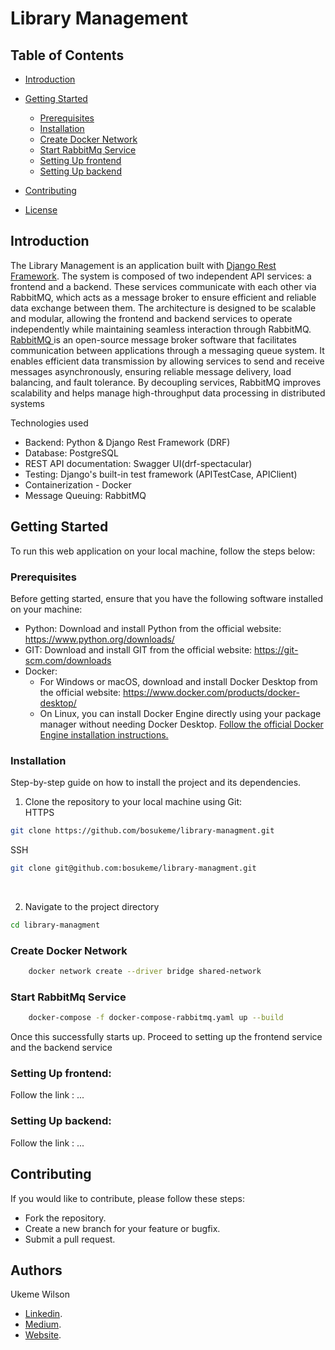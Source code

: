 # Library Management

## Table of Contents

- [Introduction](#introduction)
- [Getting Started](#getting-started)
  - [Prerequisites](#prerequisites)
  - [Installation](#installation)
  - [Create Docker Network](#create-docker-network)
  - [Start RabbitMq Service](#start-rabbitmq-service)
  - [Setting Up frontend](#setting-up-frontend)
  - [Setting Up backend](#setting-up-backend)
  
- [Contributing](#contributing)
- [License](#license)


## Introduction
 The Library Management is an application built with <a href="https://www.django-rest-framework.org/">Django Rest Framework</a>. The system is composed of two independent API services: a frontend and a backend. These services communicate with each other via RabbitMQ, which acts as a message broker to ensure efficient and reliable data exchange between them.
 The architecture is designed to be scalable and modular, allowing the frontend and backend services to operate independently while maintaining seamless interaction through RabbitMQ.
    <br/>
 <a href="https://www.rabbitmq.com/">RabbitMQ </a> is an open-source message broker software that facilitates communication between applications through a messaging queue system. It enables efficient data transmission by allowing services to send and receive messages asynchronously, ensuring reliable message delivery, load balancing, and fault tolerance. By decoupling services, RabbitMQ improves scalability and helps manage high-throughput data processing in distributed systems


Technologies used

- Backend: Python & Django Rest Framework (DRF)
- Database: PostgreSQL
- REST API documentation: Swagger UI(drf-spectacular)
- Testing: Django's built-in test framework (APITestCase, APIClient)
- Containerization - Docker
- Message Queuing: RabbitMQ

## Getting Started

To run this web application on your local machine, follow the steps below:

### Prerequisites

Before getting started, ensure that you have the following software installed on your machine:

- Python: Download and install Python from the official website: https://www.python.org/downloads/
- GIT: Download and install GIT from the official website: https://git-scm.com/downloads
- Docker: 
  - For Windows or macOS, download and install Docker Desktop from the official website: https://www.docker.com/products/docker-desktop/
  - On Linux, you can install Docker Engine directly using your package manager without needing Docker Desktop. [Follow the official Docker Engine installation instructions.](https://docs.docker.com/engine/install/)


### Installation

Step-by-step guide on how to install the project and its dependencies.

1. Clone the repository to your local machine using Git: <br>
HTTPS

```bash
git clone https://github.com/bosukeme/library-managment.git
```

SSH
```bash
git clone git@github.com:bosukeme/library-managment.git
```

<br>

2. Navigate to the project directory

```bash
cd library-managment
```

### Create Docker Network

```bash
    docker network create --driver bridge shared-network
```

### Start RabbitMq Service

```bash
    docker-compose -f docker-compose-rabbitmq.yaml up --build
```

Once this successfully starts up. Proceed to setting up the frontend service and the backend service 

### Setting Up frontend:

Follow the link : ...

### Setting Up backend:

Follow the link : ...


## Contributing
If you would like to contribute, please follow these steps:

- Fork the repository.
- Create a new branch for your feature or bugfix.
- Submit a pull request.


## Authors

Ukeme Wilson
- <a href="https://www.linkedin.com/in/ukeme-wilson-4825a383/">Linkedin</a>.
- <a href="https://medium.com/@ukemeboswilson">Medium</a>.
- <a href="https://www.ukemewilson.sbs/">Website</a>.

